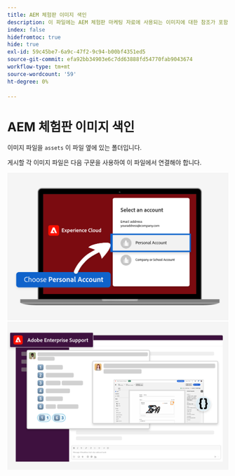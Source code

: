 ```yaml
---
title: AEM 체험판 이미지 색인
description: 이 파일에는 AEM 체험판 마케팅 자료에 사용되는 이미지에 대한 참조가 포함되어 있습니다.
index: false
hidefromtoc: true
hide: true
exl-id: 59c45be7-6a9c-47f2-9c94-b00bf4351ed5
source-git-commit: efa92bb34903e6c7dd63888fd54770fab9043674
workflow-type: tm+mt
source-wordcount: '59'
ht-degree: 0%

---
```


# AEM 체험판 이미지 색인

이미지 파일을 `assets` 이 파일 옆에 있는 폴더입니다.

게시할 각 이미지 파일은 다음 구문을 사용하여 이 파일에서 연결해야 합니다.

![체험판 이미지 개인 계정](./assets/select-personal-account.png)
![Slack 이메일 이미지](./assets/Slack-email-image.png)
